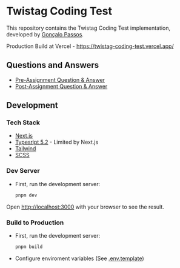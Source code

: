 # Twistag Coding Test

This repository contains the Twistag Coding Test implementation, developed by [Gonçalo Passos](https://diogopassos.pt).

Production Build at Vercel - https://twistag-coding-test.vercel.app/

## Questions and Answers

- [Pre-Assignment Question & Answer](./PRE_ASSIGNMENT_ANSWERS.md)
- [Post-Assignment Question & Answer](./POST_ASSIGNMENT_ANSWERS.md)

## Development

### Tech Stack

- [Next.js](https://nextjs.org/docs)
- [Typesript 5.2](https://www.typescriptlang.org/docs/) - Limited by Next.js
- [Tailwind](https://tailwindcss.com/docs/)
- [SCSS](https://sass-lang.com/documentation/)

### Dev Server

- First, run the development server:

  ```bash
  pnpm dev

  ```

Open [http://localhost:3000](http://localhost:3000) with your browser to see the result.

### Build to Production

- First, run the development server:

  ```bash
  pnpm build

  ```

- Configure enviroment variables (See [.env.template](./.env.template))
